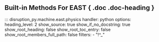 ## Built-in Methods For EAST { .doc .doc-heading }
::: disruption_py.machine.east.physics
    handler: python
	options:
	  heading_level: 2
	  show_source: true
	  show_if_no_docstring: true
	  show_root_heading: false
	  show_root_toc_entry: false
	  show_root_members_full_path: false
	  filters:
		- "!^_"